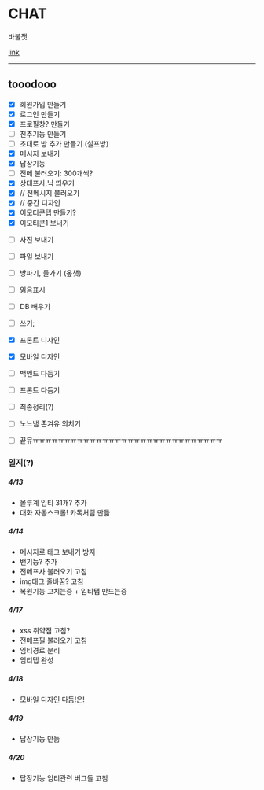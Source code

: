 # CHAT

바불챗

[link](https://app.kiri.fun)

---

## tooodooo

* [x] 회원가입 만들기
* [x] 로그인 만들기
* [x] 프로필창? 만들기
* [ ] 친추기능 만들기
* [ ] 초대로 방 추가 만들기 (실프방)
* [x] 메시지 보내기
* [x] 답장기능
* [ ] 전메 불러오기: 300개씩?
* [x] 상대프사,닉 띄우기
* [x] // 전메시지 불러오기
* [x] // 중간 디자인
* [x] 이모티콘탭 만들기?
* [x] 이모티콘1 보내기
<!-- * [ ] 이모티콘2 보내기 -->
* [ ] 사진 보내기
* [ ] 파일 보내기
* [ ] 방파기, 들가기 (옾챗)
* [ ] 읽음표시
* [ ] DB 배우기
* [ ] 쓰기;
* [x] 프론트 디자인
* [x] 모바일 디자인
* [ ] 백엔드 다듬기
* [ ] 프론트 다듬기
* [ ] 최종정리(?)
* [ ] 노느냄 존겨유 외치기
* [ ] 끝뮤ㅠㅠㅠㅠㅠㅠㅠㅠㅠㅠㅠㅠㅠㅠㅠㅠㅠㅠㅠㅠㅠㅠㅠㅠㅠㅠㅠㅠㅠㅠ


### 일지(?)

##### 4/13

 - 몰루계 임티 31개? 추가
 - 대화 자동스크롤! 카톡처럼 만듦

##### 4/14

 - 메시지로 태그 보내기 방지
 - 밴기능? 추가
 - 전메프사 불러오기 고침
 - img태그 줄바꿈? 고침
 - 복원기능 고치는중 + 임티탭 만드는중

##### 4/17

 - xss 취약점 고침?
 - 전메프필 불러오기 고침
 - 임티경로 분리
 - 임티탭 완성

##### 4/18

 - 모바일 디자인 다듬!은!

##### 4/19

 - 답장기능 만듦

##### 4/20

 - 답장기능 임티관련 버그들 고침